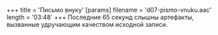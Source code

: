 +++
title = 'Письмо внуку'
[params]
  filename = 'd07-pismo-vnuku.aac'
  length = '03:48'
+++
Последние 65 секунд слышны артефакты, вызванные удручающим качеством исходной записи.
